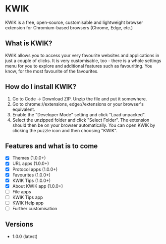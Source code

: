 # KWIK
KWIK is a free, open-source, customisable and lightweight browser extension for Chromium-based browsers (Chrome, Edge, etc.)
## What is KWIK?
KWIK allows you to access your very favourite websites and applications in just a couple of clicks. It is very customisable, too - there is a whole settings menu for you to explore and additional features such as favouriting. You know, for the most favourite of the favourites.
## How do I install KWIK?
1. Go to Code -> Download ZIP. Unzip the file and put it somewhere.
2. Go to chrome://extensions, edge://extensions or your browser's equivalent.
3. Enable the "Developer Mode" setting and click "Load unpacked".
4. Select the unzipped folder and click "Select Folder". The extension should then be on your browser automatically.
You can open KWIK by clicking the puzzle icon and then choosing "KWIK".
## Features and what is to come
- [x] Themes (1.0.0+)
- [x] URL apps (1.0.0+)
- [x] Protocol apps (1.0.0+)
- [x] Favourites (1.0.0+)
- [x] KWIK Tips (1.0.0+)
- [x] About KWIK app (1.0.0+)
- [ ] File apps
- [ ] KWIK Tips app
- [ ] KWIK Help app
- [ ] Further customisation
## Versions
- 1.0.0 (latest)
